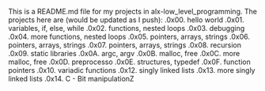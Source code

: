 This is a README.md file for my projects in alx-low_level_programming. 
The projects here are (would be updated as I push):
.0x00. hello world
.0x01. variables, if, else, while
.0x02. functions, nested loops
.0x03. debugging
.0x04. more functions, nested loops
.0x05. pointers, arrays, strings
.0x06. pointers, arrays, strings
.0x07. pointers, arrays, strings
.0x08. recursion
.0x09. static libraries
.0x0A. argc, argv
.0x0B. malloc, free
.0x0C. more malloc, free
.0x0D. preprocesso
.0x0E. structures, typedef
.0x0F. function pointers
.0x10. variadic functions
.0x12. singly linked lists
.0x13. more singly linked lists
.0x14. C - Bit manipulationZ
